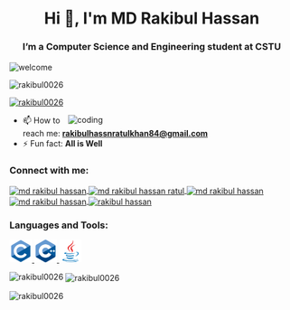 <h1 align="center">Hi 👋, I'm MD Rakibul Hassan</h1>
<h3 align="center">I’m a Computer Science and Engineering student at CSTU</h3>
<img align="center" alt="welcome" width="1000" src="https://github.com/user-attachments/assets/cd443cd6-2e47-4a40-b055-cc8da2b70eca">

<p align="left"> 
  <img src="https://komarev.com/ghpvc/?username=rakibul0026&label=Profile%20views&color=0e75b6&style=flat" alt="rakibul0026" /> 
</p>

<p align="left"> 
  <a href="https://github.com/ryo-ma/github-profile-trophy">
    <img src="https://github-profile-trophy.vercel.app/?username=rakibul0026" alt="rakibul0026" />
  </a> 
</p>

<img align="right" alt="coding" width="400" src="https://github.com/user-attachments/assets/cd443cd6-2e47-4a40-b055-cc8da2b70eca">

- 📫 How to reach me: **rakibulhassnratulkhan84@gmail.com**
- ⚡ Fun fact: **All is Well**

<h3 align="left">Connect with me:</h3>
<p align="left">
  <a href="https://linkedin.com/in/md-rakibul-hassan" target="blank">
    <img align="center" src="https://raw.githubusercontent.com/rahuldkjain/github-profile-readme-generator/master/src/images/icons/Social/linked-in-alt.svg" alt="md rakibul hassan" height="30" width="40" />
  </a>
  <a href="https://fb.com/md.rakibul.hassan.ratul" target="blank">
    <img align="center" src="https://raw.githubusercontent.com/rahuldkjain/github-profile-readme-generator/master/src/images/icons/Social/facebook.svg" alt="md rakibul hassan ratul" height="30" width="40" />
  </a>
  <a href="https://www.hackerrank.com/md_rakibul_hassan" target="blank">
    <img align="center" src="https://raw.githubusercontent.com/rahuldkjain/github-profile-readme-generator/master/src/images/icons/Social/hackerrank.svg" alt="md rakibul hassan" height="30" width="40" />
  </a>
  <a href="https://codeforces.com/profile/md_rakibul_hassan" target="blank">
    <img align="center" src="https://raw.githubusercontent.com/rahuldkjain/github-profile-readme-generator/master/src/images/icons/Social/codeforces.svg" alt="md rakibul hassan" height="30" width="40" />
  </a>
  <a href="https://www.hackerearth.com/rakibul-hassan" target="blank">
    <img align="center" src="https://raw.githubusercontent.com/rahuldkjain/github-profile-readme-generator/master/src/images/icons/Social/hackerearth.svg" alt="rakibul hassan" height="30" width="40" />
  </a>
</p>

<h3 align="left">Languages and Tools:</h3>
<p align="left">
  <a href="https://www.cprogramming.com/" target="_blank" rel="noreferrer">
    <img src="https://raw.githubusercontent.com/devicons/devicon/master/icons/c/c-original.svg" alt="c" width="40" height="40"/>
  </a>
  <a href="https://www.w3schools.com/cpp/" target="_blank" rel="noreferrer">
    <img src="https://raw.githubusercontent.com/devicons/devicon/master/icons/cplusplus/cplusplus-original.svg" alt="cplusplus" width="40" height="40"/>
  </a>
  <a href="https://www.java.com" target="_blank" rel="noreferrer">
    <img src="https://raw.githubusercontent.com/devicons/devicon/master/icons/java/java-original.svg" alt="java" width="40" height="40"/>
  </a>
</p>

<p><img align="left" src="https://github-readme-stats.vercel.app/api/top-langs?username=rakibul0026&show_icons=true&locale=en&layout=compact" alt="rakibul0026" /></p>

<p>&nbsp;<img align="center" src="https://github-readme-stats.vercel.app/api?username=rakibul0026&show_icons=true&locale=en" alt="rakibul0026" /></p>

<p><img align="center" src="https://github-readme-streak-stats.herokuapp.com/?user=rakibul0026&" alt="rakibul0026" /></p>
